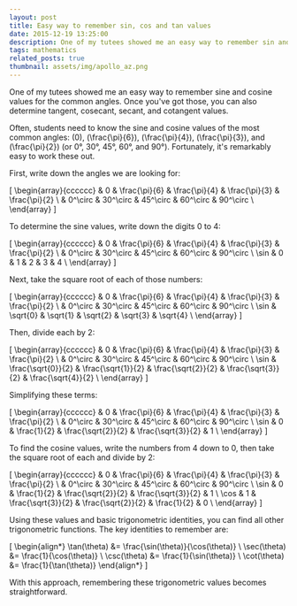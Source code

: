 ```yaml
---
layout: post
title: Easy way to remember sin, cos and tan values
date: 2015-12-19 13:25:00
description: One of my tutees showed me an easy way to remember sin and cos values for the “common” angles, and once you’ve got those you’ve also got tan, cosec, sec and cot.
tags: mathematics
related_posts: true
thumbnail: assets/img/apollo_az.png
---
```


One of my tutees showed me an easy way to remember sine and cosine values for the common angles. Once you've got those, you can also determine tangent, cosecant, secant, and cotangent values.

Often, students need to know the sine and cosine values of the most common angles: \(0\), \(\frac{\pi}{6}\), \(\frac{\pi}{4}\), \(\frac{\pi}{3}\), and \(\frac{\pi}{2}\) (or 0°, 30°, 45°, 60°, and 90°). Fortunately, it's remarkably easy to work these out.

First, write down the angles we are looking for:

\[
\begin{array}{cccccc}
& 0 & \frac{\pi}{6} & \frac{\pi}{4} & \frac{\pi}{3} & \frac{\pi}{2} \\
& 0^\circ & 30^\circ & 45^\circ & 60^\circ & 90^\circ \\
\end{array}
\]

To determine the sine values, write down the digits 0 to 4:

\[
\begin{array}{cccccc}
& 0 & \frac{\pi}{6} & \frac{\pi}{4} & \frac{\pi}{3} & \frac{\pi}{2} \\
& 0^\circ & 30^\circ & 45^\circ & 60^\circ & 90^\circ \\
\sin & 0 & 1 & 2 & 3 & 4 \\
\end{array}
\]

Next, take the square root of each of those numbers:

\[
\begin{array}{cccccc}
& 0 & \frac{\pi}{6} & \frac{\pi}{4} & \frac{\pi}{3} & \frac{\pi}{2} \\
& 0^\circ & 30^\circ & 45^\circ & 60^\circ & 90^\circ \\
\sin & \sqrt{0} & \sqrt{1} & \sqrt{2} & \sqrt{3} & \sqrt{4} \\
\end{array}
\]

Then, divide each by 2:

\[
\begin{array}{cccccc}
& 0 & \frac{\pi}{6} & \frac{\pi}{4} & \frac{\pi}{3} & \frac{\pi}{2} \\
& 0^\circ & 30^\circ & 45^\circ & 60^\circ & 90^\circ \\
\sin & \frac{\sqrt{0}}{2} & \frac{\sqrt{1}}{2} & \frac{\sqrt{2}}{2} & \frac{\sqrt{3}}{2} & \frac{\sqrt{4}}{2} \\
\end{array}
\]

Simplifying these terms:

\[
\begin{array}{cccccc}
& 0 & \frac{\pi}{6} & \frac{\pi}{4} & \frac{\pi}{3} & \frac{\pi}{2} \\
& 0^\circ & 30^\circ & 45^\circ & 60^\circ & 90^\circ \\
\sin & 0 & \frac{1}{2} & \frac{\sqrt{2}}{2} & \frac{\sqrt{3}}{2} & 1 \\
\end{array}
\]

To find the cosine values, write the numbers from 4 down to 0, then take the square root of each and divide by 2:

\[
\begin{array}{cccccc}
& 0 & \frac{\pi}{6} & \frac{\pi}{4} & \frac{\pi}{3} & \frac{\pi}{2} \\
& 0^\circ & 30^\circ & 45^\circ & 60^\circ & 90^\circ \\
\sin & 0 & \frac{1}{2} & \frac{\sqrt{2}}{2} & \frac{\sqrt{3}}{2} & 1 \\
\cos & 1 & \frac{\sqrt{3}}{2} & \frac{\sqrt{2}}{2} & \frac{1}{2} & 0 \\
\end{array}
\]

Using these values and basic trigonometric identities, you can find all other trigonometric functions. The key identities to remember are:

\[
\begin{align*}
\tan(\theta) &= \frac{\sin(\theta)}{\cos(\theta)} \\
\sec(\theta) &= \frac{1}{\cos(\theta)} \\
\csc(\theta) &= \frac{1}{\sin(\theta)} \\
\cot(\theta) &= \frac{1}{\tan(\theta)}
\end{align*}
\]

With this approach, remembering these trigonometric values becomes straightforward.
